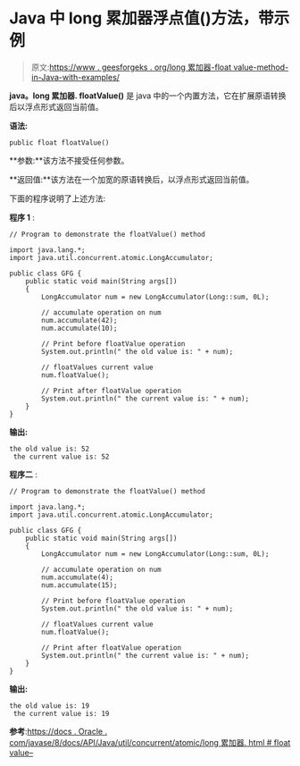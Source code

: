 # Java 中 long 累加器浮点值()方法，带示例

> 原文:[https://www . geesforgeks . org/long 累加器-float value-method-in-Java-with-examples/](https://www.geeksforgeeks.org/longaccumulator-floatvalue-method-in-java-with-examples/)

**java。long 累加器. floatValue()** 是 java 中的一个内置方法，它在扩展原语转换后以浮点形式返回当前值。

**语法:**

```
public float floatValue()

```

**参数:**该方法不接受任何参数。

**返回值:**该方法在一个加宽的原语转换后，以浮点形式返回当前值。

下面的程序说明了上述方法:

**程序 1** :

```
// Program to demonstrate the floatValue() method

import java.lang.*;
import java.util.concurrent.atomic.LongAccumulator;

public class GFG {
    public static void main(String args[])
    {
        LongAccumulator num = new LongAccumulator(Long::sum, 0L);

        // accumulate operation on num
        num.accumulate(42);
        num.accumulate(10);

        // Print before floatValue operation
        System.out.println(" the old value is: " + num);

        // floatValues current value
        num.floatValue();

        // Print after floatValue operation
        System.out.println(" the current value is: " + num);
    }
}
```

**输出:**

```
the old value is: 52
 the current value is: 52

```

**程序二** :

```
// Program to demonstrate the floatValue() method

import java.lang.*;
import java.util.concurrent.atomic.LongAccumulator;

public class GFG {
    public static void main(String args[])
    {
        LongAccumulator num = new LongAccumulator(Long::sum, 0L);

        // accumulate operation on num
        num.accumulate(4);
        num.accumulate(15);

        // Print before floatValue operation
        System.out.println(" the old value is: " + num);

        // floatValues current value
        num.floatValue();

        // Print after floatValue operation
        System.out.println(" the current value is: " + num);
    }
}
```

**输出:**

```
the old value is: 19
 the current value is: 19

```

**参考**:[https://docs . Oracle . com/javase/8/docs/API/Java/util/concurrent/atomic/long 累加器. html # float value–](https://docs.oracle.com/javase/8/docs/api/java/util/concurrent/atomic/LongAccumulator.html#floatValue--)